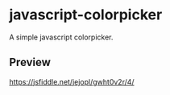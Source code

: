 # javascript-colorpicker
 A simple javascript colorpicker. 

## Preview
https://jsfiddle.net/jejopl/gwht0v2r/4/
